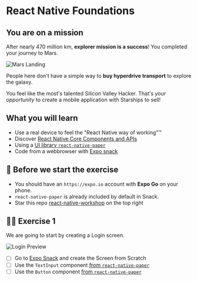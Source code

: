 # React Native Foundations

## You are on a mission

After nearly 470 million km, **explorer mission is a success**!
You completed your journey to Mars.

![Mars Landing](https://media.giphy.com/media/BWdgfiUZ0f6isJnABJ/giphy.gif)

People here don't have a simple way to **buy hyperdrive transport** to explore the galaxy.

You feel like the most's talented Silicon Valley Hacker. That's _your opportunity_ to create a mobile application with Starships to sell!

## What you will learn

- Use a real device to feel the "React Native way of working"™️
- Discover [React Native Core Components and APIs](https://reactnative.dev/docs/components-and-apis)
- Using a [UI library `react-native-paper`](https://callstack.github.io/react-native-paper/)
- Code from a webbrowser with [Expo snack](https://snack.expo.io)

## 👾 Before we start the exercise

- You should have an `https://expo.io` account with **Expo Go** on your phone.
- `react-native-paper` is already included by default in Snack.
- Star this repo [react-native-workshop](https://github.com/flexbox/react-native-workshop/) on the top right

## 👩‍🚀 Exercise 1

We are going to start by creating a Login screen.

![Login Preview](https://raw.githubusercontent.com/flexbox/react-native-workshop/main/challenges/react-native-foundation/login.png)

- [ ] Go to [Expo Snack](https://snack.expo.io) and create the Screen from Scratch
- [ ] Use the `TextInput` component [from `react-native-paper`](https://callstack.github.io/react-native-paper/text-input.html)
- [ ] Use the `Button` component [from `react-native-paper`](https://callstack.github.io/react-native-paper/button.html)
